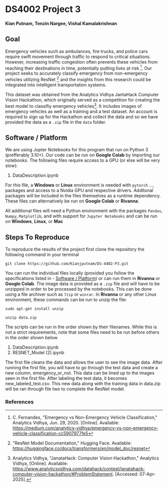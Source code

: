 # DS4002 Project 3

#### Kian Putnam, Tenzin Nargee, Vishal Kamalakrishnan 

## Goal

Emergency vehicles such as ambulances, fire trucks, and police cars require swift movement through traffic to respond to critical situations. However, increasing traffic congestion often prevents these vehicles from reaching their destinations in time, potentially putting lives at risk [^fn1]. Our project seeks to accurately classify emergency from non-emergency vehicles utilizing ResNet [^fn2] and the insights from this research could be integrated into intelligent transportation systems.

This dataset was obtained from the Analytics Vidhya JantaHack Computer Vision Hackathon, which originally served as a competition for creating the best model to classifiy emergency vehicles[^fn3]. It includes images of emergency vehicles as well as a training and a test dataset. An account is required to sign up for the Hackathon and collect the data and so we have provided the data as a `.zip` file in the `data` folder.

## Software / Platform

We are using Jupter Notebooks for this program that run on Python 3 (prefferably 3.10+). Our code can be run on **Google Colab** by importing our notebooks. The following files require access to a GPU (or else will be very slow):

1. DataDescription.ipynb

For this file, a **Windows** or **Linux** environment is needed with `pytorch` ..., packages and access to a Nvidia GPU and respective drivers. Additonal packages will be included in the files themselves as a runtime dependency. These files can alternatively be run on **Google Colab** or **Rivanna**. 

All additional files will need a Python environment with the packages `Pandas`, `Numpy`, `Matplotlib`, and with support for `Jupyter Notebooks` and can be run on **Windows**, **Linux**, or **Mac**

## Steps To Reproduce

To reproduce the results of the project first clone the repository the following command in your terminal 
```
git clone https://github.com/Kianjputnam/DS-4402-P3.git
```

You can run the individual files locally (provided you follow the specifications listed in - [Software / Platform](##Software%20/%20Platform)) or can run them in **Rivanna** or **Google Colab**. The image data is provided as a `.zip` file and will have to be unzipped in order to be processed by the notebooks. This can be done using a file archiver such as `7zip` or `winrar`. In **Rivanna** or any other Linux environment, these commands can be run to unzip the file:

```
sudo apt-get install unzip

unzip data.zip
```

The scripts can be run in the order shown by their filenames. While this is not a strict requirements, note that some files need to be run before others in the order shown below

1. DataDescription.ipynb
2. RESNET_Model (2).ipynb

The first file cleans the data and allows the user to see the image data. After running the first file, you will have to go through the test data and create a new column, emergency_or_not. This data can be lined up to the images seen in the first file. After labeling the test data, it becomes new_labeled_test.csv. This new data along with the training data in data.zip will be ran through file two to complete the ResNet model.

### References

[^fn1]: C. Fernandes, "Emergency vs Non-Emergency Vehicle Classification," Analytics Vidhya, Jun. 29, 2020. [Online]. Available: https://medium.com/analytics-vidhya/emergency-vs-non-emergency-vehicle-classification-cc5907977fe5
[^fn2]: "ResNet Model Documentation," Hugging Face. Available: https://huggingface.co/docs/transformers/en/model_doc/resnet
[^fn3]: Analytics Vidhya, "JanataHack: Computer Vision Hackathon," Analytics Vidhya, [Online]. Available: https://www.analyticsvidhya.com/datahack/contest/janatahack-computer-vision-hackathon/#ProblemStatement. [Accessed: 07-Apr-2025].

